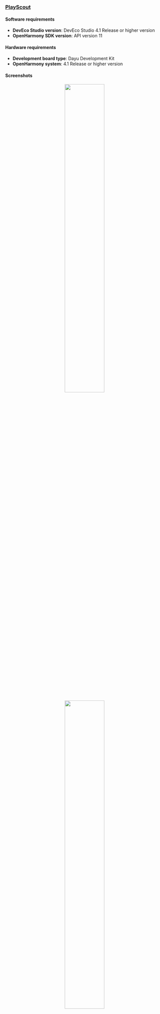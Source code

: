 ### [PlayScout](https://github.com/eclipse-oniro4openharmony/app-PlayScout)  
#### Software requirements
- **DevEco Studio version**: DevEco Studio 4.1 Release or higher version
- **OpenHarmony SDK version**: API version 11

#### Hardware requirements
- **Development board type**: Dayu Development Kit
- **OpenHarmony system**: 4.1 Release or higher version

#### Screenshots
<div style="text-align: center">
    <img src='../images/information/play-scout/image1.png' width='50%'>
    <img src='../images/information/play-scout/image2.png' width='50%'>
    <img src='../images/information/play-scout/image3.png' width='50%'>
    <img src='../images/information/play-scout/image4.png' width='50%'>
</div>

### [Pokemon List](https://github.com/eclipse-oniro4openharmony/app-PokemonList)  
#### Software requirements
- **DevEco Studio version**: DevEco Studio 4.1 Release or higher version
- **OpenHarmony SDK version**: API version 11

#### Hardware requirements
- **Development board type**: Dayu Development Kit
- **OpenHarmony system**: 4.1 Release or higher version

#### Screenshots
<div style="text-align: center">
    <img src='../images/information/pokemon-list/image_1.png' width='50%'>
    <img src='../images/information/pokemon-list/image_2.png' width='50%'>
    <img src='../images/information/pokemon-list/image_3.png' width='50%'>
    <img src='../images/information/pokemon-list/image_4.png' width='50%'>
</div>

### [OniroNews](https://github.com/eclipse-oniro4openharmony/app-OniroNews)  
#### Software requirements
- **DevEco Studio version**: DevEco Studio 4.1 Release or higher version
- **OpenHarmony SDK version**: API version 11

#### Hardware requirements
- **Development board type**: Dayu Development Kit
- **OpenHarmony system**: 4.1 Release or higher version

#### Screenshots
<div style="text-align: center">
    <img src='../images/information/oniro-news/image_1.jpeg' width='50%'>
    <img src='../images/information/oniro-news/image_2.jpeg' width='50%'>
    <img src='../images/information/oniro-news/image_3.jpeg' width='50%'>
    <img src='../images/information/oniro-news/image_4.jpeg' width='50%'>
    <img src='../images/information/oniro-news/image_5.jpeg' width='50%'>
    <img src='../images/information/oniro-news/image_6.jpeg' width='50%'>
    <img src='../images/information/oniro-news/image_7.jpeg' width='50%'>
</div>